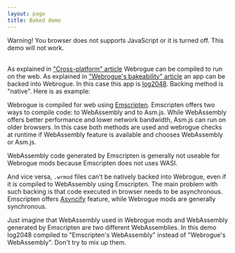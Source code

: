 ```yaml
---
layout: page
title: Baked demo
---
```


<div id="noJavaScript">
    Warning! You browser does not supports JavaScript or it is turned off. This demo will not work.
    <br/><br/>
</div>
<script type='text/javascript'>
    document.getElementById('noJavaScript').style.display = "none";
</script>

As explained in ["Cross-platform" article](../../benefits/cross_platform.html) Webrogue can be compiled to run on the web.
As explained in ["Webrogue's bakeability" article](../../benefits/bakeable.html) an app can be backed into Webrogue.
In this case this app is [log2048](../../examples/log2048.html).
Backing method is "native".
Here is as example:

<label id="statusLabel"></label>
<canvas style="width: 100%;" id="canvas" oncontextmenu="event.preventDefault()"></canvas>

Webrogue is compiled for web using [Emscripten](https://emscripten.org/). 
Emscripten offers two ways to compile code: to WebAssembly and to Asm.js. 
While WebAssembly offers better performance and lower network bandwidth, Asm.js can run on older browsers.
In this case both methods are used and webrogue checks at runtime if WebAssembly feature is available and chooses WebAssembly or Asm.js.

WebAssembly code generated by Emscripten is generally not useable for Webrogue mods because Emscripten does not uses WASI. 

And vice versa, `.wrmod` files can't be natively backed into Webrogue, even if it is compiled to WebAssembly using Emscripten.
The main problem with such backing is that code executed in browser needs to be asynchronous.
Emscripten offers [Asyncify](https://emscripten.org/docs/porting/asyncify.html) feature, while Webrogue mods are generally synchronous. 

Just imagine that WebAssembly used in Webrogue mods and WebAssembly generated by Emscripten are two different WebAssemblies.
In this demo log2048 compiled to "Emscripten's WebAssembly" instead of "Webrogue's WebAssembly".
Don't try to mix up them.


<script type='text/javascript'>
    var statusLabelElement = document.getElementById('statusLabel');

    var Module = {
        preRun: [
            function () {
                FS.mkdir('/webrogue');
                FS.mount(IDBFS, { root: '/' }, '/webrogue');
                FS.chdir('/webrogue');
                FS.syncfs(true, function (err) {
                // handle callback
                });
            }
        ],
        postRun: [],
        print: (function () {
            return function (text) {
                if (arguments.length > 1) text = Array.prototype.slice.call(arguments).join(' ');
                    console.log(text);
            };
        })(),
        canvas: (function () {
            var canvas = document.getElementById('canvas');

            // As a default initial behavior, pop up an alert when webgl context is lost. To make your
            // application robust, you may want to override this behavior before shipping!
            // See http://www.khronos.org/registry/webgl/specs/latest/1.0/#5.15.2
            canvas.addEventListener("webglcontextlost", function (e) { alert('WebGL context lost. You will need to reload the page.'); e.preventDefault(); }, false);

            return canvas;
        })(),
        setStatus: function (text) {
            if (text == "Running...") text = "Loading Webrogue...";
            statusLabelElement.textContent = text
        },
        totalDependencies: 0,
    };
    Module.setStatus('Downloading...');
    window.onerror = function (event) {
        // TODO: do not warn on ok events like simulating an infinite loop or exitStatus
        Module.setStatus('Exception thrown, see JavaScript console');
        Module.setStatus = function (text) {
            if (text) console.error('[post-exception status] ' + text);
        };
    };
    fetch(typeof WebAssembly === 'undefined' ? "./webrogue_baked_game_asmjs.js" : "./webrogue_baked_game_wasm.js").then(function (response) {
        if (!response.ok) {
            return false;
        }
        return response.blob();
    }).then(function (myBlob) {
        var objectURL = URL.createObjectURL(myBlob);
        var sc = document.createElement("script");
        sc.setAttribute("src", objectURL);
        sc.setAttribute("type", "text/javascript");
        document.head.appendChild(sc);
    })
</script>
